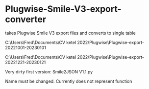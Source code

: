 # Plugwise-Smile-V3-export-converter
takes Plugwise Smile V3 export files and converts to single table

C:\Users\Fred\Documents\CV ketel 2022\Plugwise\Plugwise-export-20221001-20230101

C:\Users\Fred\Documents\CV ketel 2022\Plugwise\Plugwise-export-20221221-20230121


Very dirty first version:  Smile2JSON V1.1.py

Name must be changed. Currently does not represent function


